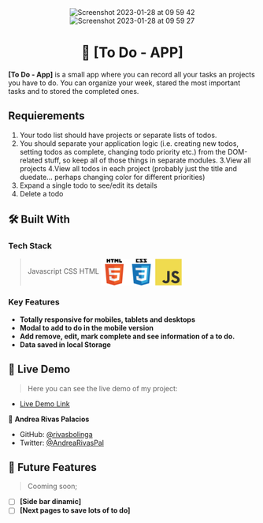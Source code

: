 
<div align="center">
<img width="320" alt="Screenshot 2023-01-28 at 09 59 42" src="https://user-images.githubusercontent.com/103900838/215257205-f6a6f12c-bfbe-4f18-880c-c58358554001.png">

<img width="1440" alt="Screenshot 2023-01-28 at 09 59 27" src="https://user-images.githubusercontent.com/103900838/215257208-bc05acba-2341-46fa-8d07-2436143e9e2c.png">

  <br/>



# 📖 [To Do - APP] <a name="about-project"></a>

</div>

 **[To Do - App]**  is a small app where you can record all your tasks an projects you have to do. You can organize your week, stared the most important tasks and to stored the completed ones. 

## Requierements ##

  1. Your todo list should have projects or separate lists of todos.
  2. You should separate your application logic (i.e. creating new todos, setting todos as complete, changing todo priority etc.) from the DOM-related stuff, so keep all of those things in separate modules.
  3.View all projects
  4.View all todos in each project (probably just the title and duedate… perhaps changing color for different priorities)
  5. Expand a single todo to see/edit its details
  6. Delete a todo

## 🛠 Built With <a name="built-with"></a>

### Tech Stack <a name="tech-stack"></a>

> Javascript
> CSS
>HTML
<a href="https://www.w3.org/html/" target="_blank"><img align="center" src="https://raw.githubusercontent.com/devicons/devicon/master/icons/html5/html5-original-wordmark.svg" alt="html5" width="55" height="55"/></a><a href="https://www.w3schools.com/css/" target="_blank"><img align="center" src="https://raw.githubusercontent.com/devicons/devicon/master/icons/css3/css3-original-wordmark.svg" alt="css3" width="55" height="55"/></a><a href="https://developer.mozilla.org/en-US/docs/Web/JavaScript" target="_blank" rel="noreferrer"><img align="center" src="https://raw.githubusercontent.com/devicons/devicon/master/icons/javascript/javascript-original.svg" alt="javascript" width="55" height="55"/></a>

### Key Features <a name="key-features"></a>


- **Totally responsive for mobiles, tablets and desktops**
- **Modal to add to do in the mobile version**
- **Add remove, edit, mark complete and see information of a to do.**
- **Data saved in  local Storage**


## 🚀 Live Demo <a name="live-demo"></a>

> Here you can see the live demo of my project:

- [Live Demo Link](https://rivasbolinga.github.io/Library/)


👤 **Andrea Rivas Palacios**

- GitHub: [@rivasbolinga](https://github.com/rivasbolinga)
- Twitter: [@AndreaRivasPal](https://twitter.com/AndreaRivasPal)


## 🔭 Future Features <a name="future-features"></a>

> Cooming soon;

- [ ] **[Side bar dinamic]**
- [ ] **[Next pages to save lots of to do]**
